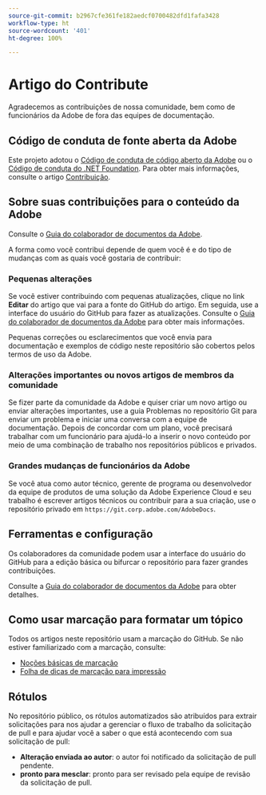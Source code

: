 ```yaml
---
source-git-commit: b2967cfe361fe182aedcf0700482dfd1fafa3428
workflow-type: ht
source-wordcount: '401'
ht-degree: 100%

---
```

# Artigo do Contribute

Agradecemos as contribuições de nossa comunidade, bem como de funcionários da Adobe de fora das equipes de documentação.

## Código de conduta de fonte aberta da Adobe

Este projeto adotou o [Código de conduta de código aberto da Adobe](code-of-conduct.md) ou o [Código de conduta do .NET Foundation](https://dotnetfoundation.org/code-of-conduct). Para obter mais informações, consulte o artigo [Contribuição](contributing.md).

## Sobre suas contribuições para o conteúdo da Adobe

Consulte o [Guia do colaborador de documentos da Adobe](https://experienceleague.adobe.com/docs/contributor/contributor-guide/introduction.html?lang=pt-BR).

A forma como você contribui depende de quem você é e do tipo de mudanças com as quais você gostaria de contribuir:

### Pequenas alterações

Se você estiver contribuindo com pequenas atualizações, clique no link **Editar** do artigo que vai para a fonte do GitHub do artigo. Em seguida, use a interface do usuário do GitHub para fazer as atualizações. Consulte o [Guia do colaborador de documentos da Adobe](https://experienceleague.adobe.com/docs/contributor/contributor-guide/introduction.html?lang=pt-BR) para obter mais informações.

Pequenas correções ou esclarecimentos que você envia para documentação e exemplos de código neste repositório são cobertos pelos termos de uso da Adobe.

### Alterações importantes ou novos artigos de membros da comunidade

Se fizer parte da comunidade da Adobe e quiser criar um novo artigo ou enviar alterações importantes, use a guia Problemas no repositório Git para enviar um problema e iniciar uma conversa com a equipe de documentação. Depois de concordar com um plano, você precisará trabalhar com um funcionário para ajudá-lo a inserir o novo conteúdo por meio de uma combinação de trabalho nos repositórios públicos e privados.

<!--
If you submit a pull request with significant changes to documentation and code examples, you'll see a message in the pull request asking you to submit an online contribution license agreement (CLA). We need you to complete the online form before we can review your pull request.
-->

### Grandes mudanças de funcionários da Adobe

Se você atua como autor técnico, gerente de programa ou desenvolvedor da equipe de produtos de uma solução da Adobe Experience Cloud e seu trabalho é escrever artigos técnicos ou contribuir para a sua criação, use o repositório privado em `https://git.corp.adobe.com/AdobeDocs`.

<!--Employees from other parts of the Adobe world should use the public repo for minor updates.-->

## Ferramentas e configuração

Os colaboradores da comunidade podem usar a interface do usuário do GitHub para a edição básica ou bifurcar o repositório para fazer grandes contribuições.

Consulte a [Guia do colaborador de documentos da Adobe](https://experienceleague.adobe.com/docs/contributor/contributor-guide/introduction.html?lang=pt-BR) para obter detalhes.

## Como usar marcação para formatar um tópico

Todos os artigos neste repositório usam a marcação do GitHub. Se não estiver familiarizado com a marcação, consulte:

* [Noções básicas de marcação](https://docs.github.com/pt/get-started/writing-on-github/getting-started-with-writing-and-formatting-on-github)
* [Folha de dicas de marcação para impressão](https://guides.github.com/pdfs/markdown-cheatsheet-online.pdf)

## Rótulos

No repositório público, os rótulos automatizados são atribuídos para extrair solicitações para nos ajudar a gerenciar o fluxo de trabalho da solicitação de pull e para ajudar você a saber o que está acontecendo com sua solicitação de pull:

* **Alteração enviada ao autor**: o autor foi notificado da solicitação de pull pendente.
* **pronto para mesclar**: pronto para ser revisado pela equipe de revisão da solicitação de pull.
